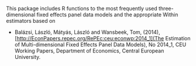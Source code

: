 This package includes R functions to the most frequently used three-dimensional fixed effects panel data models and the appropriate Within estimators based on

 * Balázsi, László, Mátyás, László and Wansbeek, Tom, (2014), [http://EconPapers.repec.org/RePEc:ceu:econwp:2014_1](The Estimation of Multi-dimensional Fixed Effects Panel Data Models), No 2014_1, CEU Working Papers, Department of Economics, Central European University.
